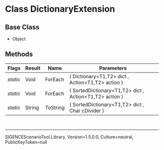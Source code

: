# Class DictionaryExtension
## Base Class
- Object
## Methods
Flags|Result|Name|Parameters
-|-|-|-
*static*|Void|ForEach|( Dictionary&lt;T1,T2&gt; dict , Action&lt;T1,T2&gt; action )
*static*|Void|ForEach|( SortedDictionary&lt;T1,T2&gt; dict , Action&lt;T1,T2&gt; action )
*static*|String|ToString|( SortedDictionary&lt;T1,T2&gt; dict , Char cDivider )

<br /><hr />
SIGENCEScenarioTool.Library, Version=1.5.0.0, Culture=neutral, PublicKeyToken=null
